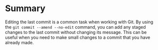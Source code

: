 # Summary

Editing the last commit is a common task when working with Git. By using the `git commit --amend --no-edit` command, you can add any staged changes to the last commit without changing its message. This can be useful when you need to make small changes to a commit that you have already made.
